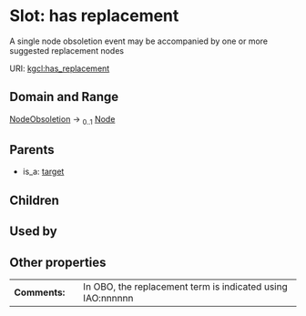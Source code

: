 
# Slot: has replacement


A single node obsoletion event may be accompanied by one or more suggested replacement nodes

URI: [kgcl:has_replacement](http://w3id.org/kgcl_schema/has_replacement)


## Domain and Range

[NodeObsoletion](NodeObsoletion.md) &#8594;  <sub>0..1</sub> [Node](Node.md)

## Parents

 *  is_a: [target](target.md)

## Children


## Used by


## Other properties

|  |  |  |
| --- | --- | --- |
| **Comments:** | | In OBO, the replacement term is indicated using IAO:nnnnnn |

